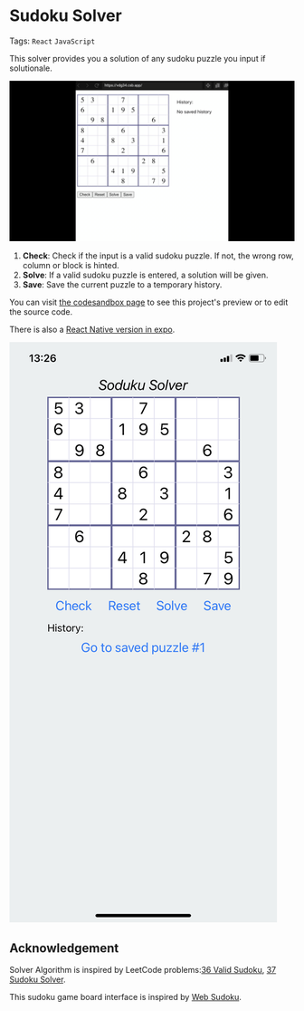 # Sudoku Solver

Tags: `React` `JavaScript`

This solver provides you a solution of any sudoku puzzle you input if solutionale.

![demo](demo.gif)

1. **Check**: Check if the input is a valid sudoku puzzle. If not, the wrong row, column or block is hinted.
2. **Solve**: If a valid sudoku puzzle is entered, a solution will be given.
3. **Save**: Save the current puzzle to a temporary history.

You can visit [the codesandbox page](https://codesandbox.io/s/github/xiangaoole/sudoku-solver/tree/main) to see this project's preview or to edit the source code.

There is also a [React Native version in expo](https://snack.expo.io/@harold-gao/sudoku-solver-react-native).

![demo of React Native version in iOS](demo-react-native-ios.jpeg)

## Acknowledgement

Solver Algorithm is inspired by LeetCode problems:[36 Valid Sudoku](https://leetcode.com/problems/valid-sudoku), [37 Sudoku Solver](https://leetcode.com/problems/sudoku-solver).

This sudoku game board interface is inspired by [Web Sudoku](https://www.websudoku.com/?register).
